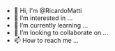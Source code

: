 - 👋 Hi, I’m @RicardoMatti
- 👀 I’m interested in ...
- 🌱 I’m currently learning ...
- 💞️ I’m looking to collaborate on ...
- 📫 How to reach me ...

<!---
RicardoMatti/RicardoMatti is a ✨ special ✨ repository because its `README.md` (this file) appears on your GitHub profile.
You can click the Preview link to take a look at your changes.
--->
